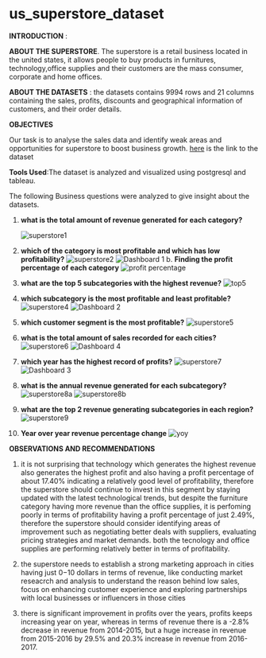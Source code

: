 # us_superstore_dataset

**INTRODUCTION** :

**ABOUT THE SUPERSTORE**.
  The superstore is a retail business located in the united states, it allows people to buy products in furnitures, technology,office supplies and their customers are the mass consumer, corporate and home offices.

**ABOUT THE DATASETS** :
   the datasets contains 9994 rows and 21 columns containing the sales, profits, discounts and geographical information of customers, and their order details.

   **OBJECTIVES**

Our task is to analyse the sales data and identify weak areas and opportunities for superstore to boost business growth. [here](https://www.kaggle.com/datasets/juhi1994/superstore) is the link to the dataset
 
 **Tools Used**:The dataset is analyzed and visualized using postgresql and tableau.
     
The following Business questions were analyzed to give insight about the datasets.
     
     
1. **what is the total amount of revenue generated for each category?** 
       
     ![superstore1](https://user-images.githubusercontent.com/127019986/235476450-d98f9801-19f4-40f8-becf-8976b9ce49b0.png)
     
2. **which of the category is most profitable and which has low profitability?**
        ![superstore2](https://user-images.githubusercontent.com/127019986/235477513-83b726b2-3295-4605-bdf2-86a33c43503a.png)
        ![Dashboard 1](https://github.com/Adetunji22/us_superstore_dataset/assets/127019986/4798de5a-f33c-4b42-b12a-045f8385062a)
 b.  **Finding the profit percentage of each category**
        ![profit percentage](https://github.com/Adetunji22/us_superstore_dataset/assets/127019986/ad4211d6-b703-43f1-ab68-085c368bcd2f)


3. **what are the top 5 subcategories with the highest revenue?**
    ![top5](https://user-images.githubusercontent.com/127019986/235482008-945d59f2-03eb-4061-8bff-aaf44f056e2f.png)
 
4. **which subcategory is the most profitable and least profitable?**
      ![superstore4](https://user-images.githubusercontent.com/127019986/235482619-1a5f2767-6516-4c2e-adeb-4995ca1af967.png)
      ![Dashboard 2](https://github.com/Adetunji22/us_superstore_dataset/assets/127019986/babfe6f5-5690-4895-8b45-d60d09c21733)

5. **which customer segment is the most profitable?**
       ![superstore5](https://user-images.githubusercontent.com/127019986/235483106-3c8d2b77-6a63-410a-a4e0-73b34c020498.png)

6.   **what is the total amount of sales recorded for each cities?**
    ![superstore6](https://user-images.githubusercontent.com/127019986/235483715-c86f2e63-2895-497b-a96b-c1d4cdf59036.png)
    ![Dashboard 4](https://github.com/Adetunji22/us_superstore_dataset/assets/127019986/a926df3d-8b99-49bd-bc8f-34a7889f7793)

    
7.  **which year has the highest record of profits?**
      ![superstore7](https://user-images.githubusercontent.com/127019986/235484691-cc0f448d-befb-4ba9-b71e-bccd0dfe2503.png)
      ![Dashboard 3](https://github.com/Adetunji22/us_superstore_dataset/assets/127019986/a99cb02b-5ae2-4872-9e87-18c6afb7d766)


8.  **what is the annual revenue generated for each subcategory?**
     ![superstore8a](https://user-images.githubusercontent.com/127019986/235486025-d90efede-18ee-47fd-a3d0-45e68b09eaf6.png)
      ![superstore8b](https://user-images.githubusercontent.com/127019986/235486062-fb867915-5c44-4934-93a9-d23e339e40d7.png)
      
9.  **what are the top 2 revenue generating subcategories in each region?**
     ![superstore9](https://user-images.githubusercontent.com/127019986/235486627-211bf014-7d88-4bac-9f34-3ac84ea6867d.png)
  
 10. **Year over year revenue percentage change**
      ![yoy](https://github.com/Adetunji22/us_superstore_dataset/assets/127019986/3453e94d-bd13-4acf-9325-e7f8cc6d5b2f)

**OBSERVATIONS AND RECOMMENDATIONS**
 1.  it is not surprising that technology which generates the highest revenue also generates the highest profit and also having a profit percentage of about 17.40% indicating a relatively good level of profitability, therefore the superstore should continue to invest in this segment by staying updated with the latest technological trends, but despite the furniture category having more revenue than the office supplies, it is perfoming poorly in terms of profitability having a profit percentage of just 
  2.49%, therefore the superstore should consider identifying areas of improvement such as negotiating better deals with suppliers, evaluating pricing strategies and market demands. both the tecnology and office supplies are performing relatively better in terms of profitability.

2. the superstore needs to establish a strong marketing approach in cities having just $0-$10 dollars in terms  of revenue, like conducting market reseacrch and analysis to understand the reason behind low sales, focus on enhancing customer experience and exploring partnerships with local businesses or influencers in those cities

3. there is significant improvement in profits over the years, profits keeps increasing year on year, whereas in terms of  revenue there is a -2.8% decrease in revenue from 2014-2015, but a huge increase in revenue from 2015-2016 by 29.5% and 20.3% increase in revenue from 2016-2017.


